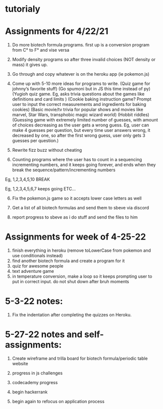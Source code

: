 # tutorialy

# Assignments for 4/22/21

1. Do more biotech formula programs. first up is a conversion program from C° to F° and vise versa

2. Modify density programs so after three invalid choices (NOT density or mass) it gives up.

3. Go through and copy whatever is on the heroku app (ie pokemon.js)

3. Come up with 5-10 more ideas for programs to write.
(Quiz game for johnny’s favorite stuff)
(Go spumoni but in JS this time instead of py)
(Yugioh quiz game. Eg, asks trivia questions about the games like definitions and card limits )
(Cookie baking instruction game? Prompt user to input the correct measurements and ingredients for baking cookies)
(Basic movie/tv trivia for popular shows and movies like marvel, Star Wars, transphobic magic wizard world)
(Hobbit riddles)
(Guessing game with extremely limited number of guesses, with amount of choices decreasing as the user gets a wrong guess. Eg, user can make 4 guesses per question, but every time user answers wrong, it decreased by one, so after the first wrong guess, user only gets 3 guesses per question.)

4. Rewrite fizz buzz without cheating

5. Counting programs where the user has to count in a sequencing incrementing numbers, and it keeps going forever, and ends when they break the sequence/pattern/incrementing numbers

Eg, 1,2,3,4,5,10 BREAK

Eg, 1,2,3,4,5,6,7 keeps going ETC…

6. Fix the pokemon.js game so it accepts lower case letters as well

7. Get a list of all biotech formulas and send them to sbeve via discord

8. report progress to sbeve as i do stuff and send the files to him

# Assignments for week of 4-25-22

1. finish everything in heroku (remove toLowerCase from pokemon and use conditionals instead)
2. find another biotech formula and create a program for it
3. quiz for awesome people
4. text adventure game
5. in temperature conversion, make a loop so it keeps prompting user to put in correct input. do not shut down after bruh moments

# 5-3-22 notes:

1. Fix the indentation after completing the quizzes on Heroku.

# 5-27-22 notes and self-assignments:

1. Create wireframe and trilla board for biotech formula/periodic table website

2. progress in js challenges

3. codecademy progress

4. begin hackerrank

5. begin again to refocus on application process